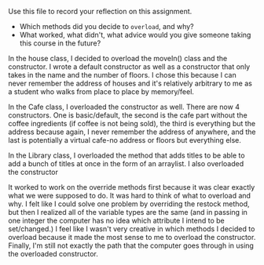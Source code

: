 Use this file to record your reflection on this assignment.

- Which methods did you decide to `overload`, and why?
- What worked, what didn't, what advice would you give someone taking this course in the future?


In the house class, I decided to overload the moveIn() class and the constructor. I wrote a default constructor as well as a constructor that only takes in the name and the number of floors. I chose this because I can never remember the address of houses and it's relatively arbitrary to me as a student who walks from place to place by memory/feel. 

In the Cafe class, I overloaded the constructor as well. There are now 4 constructors. One is basic/default, the second is the cafe part without the coffee ingredients (if coffee is not being sold), the third is everything but the address because again, I never remember the address of anywhere, and the last is potentially a virtual cafe-no address or floors but everything else. 

In the Library class, I overloaded the method that adds titles to be able to add a bunch of titles at once in the form of an arraylist. I also overloaded the constructor 


It worked to work on the override methods first because it was clear exactly what we were supposed to do. It was hard to think of what to overload and why. I felt like I could solve one problem by overriding the restock method, but then I realized all of the variable types are the same (and in passing in one integer the computer has no idea which attribute I intend to be set/changed.) I feel like I wasn't very creative in which methods I decided to overload because it made the most sense to me to overload the constructor. Finally, I'm still not exactly the path that the computer goes through in using the overloaded constructor. 